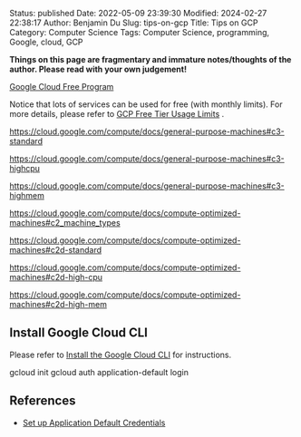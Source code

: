 Status: published
Date: 2022-05-09 23:39:30
Modified: 2024-02-27 22:38:17
Author: Benjamin Du
Slug: tips-on-gcp
Title: Tips on GCP
Category: Computer Science
Tags: Computer Science, programming, Google, cloud, GCP

**Things on this page are fragmentary and immature notes/thoughts of the author. Please read with your own judgement!**

[Google Cloud Free Program](https://cloud.google.com/free/docs/gcp-free-tier)

Notice that lots of services can be used for free (with monthly limits).
For more details,
please refer to
[GCP Free Tier Usage Limits](https://cloud.google.com/free/docs/gcp-free-tier#free-tier-usage-limits)
.

https://cloud.google.com/compute/docs/general-purpose-machines#c3-standard

https://cloud.google.com/compute/docs/general-purpose-machines#c3-highcpu

https://cloud.google.com/compute/docs/general-purpose-machines#c3-highmem

https://cloud.google.com/compute/docs/compute-optimized-machines#c2_machine_types

https://cloud.google.com/compute/docs/compute-optimized-machines#c2d-standard

https://cloud.google.com/compute/docs/compute-optimized-machines#c2d-high-cpu

https://cloud.google.com/compute/docs/compute-optimized-machines#c2d-high-mem

## Install Google Cloud CLI 

Please refer to
[Install the Google Cloud CLI](https://cloud.google.com/sdk/docs/install-sdk#deb)
for instructions.

gcloud init
gcloud auth application-default login

## References

- [Set up Application Default Credentials](https://cloud.google.com/docs/authentication/provide-credentials-adc)
